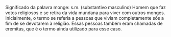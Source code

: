 Significado da palavra monge:
s.m. (substantivo masculino)
Homem que faz votos religiosos e se retira da vida mundana para viver com outros monges. Inicialmente, o termo se referia a pessoas que viviam completamente sós a fim de se devotarem à religião. Essas pessoas também eram chamadas de eremitas, que é o termo ainda utilizado para esse caso.


